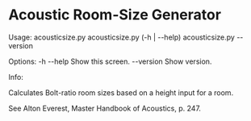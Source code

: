 # Acoustic Room-Size Generator

Usage:
  acousticsize.py <height>
  acousticsize.py (-h | --help)
  acousticsize.py --version

Options:
  -h --help     Show this screen.
  --version     Show version.

Info:

Calculates Bolt-ratio room sizes based on a height input for a room.

See Alton Everest, Master Handbook of Acoustics, p. 247.